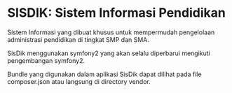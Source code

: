 SISDIK: Sistem Informasi Pendidikan
========================

Sistem Informasi yang dibuat khusus untuk mempermudah pengelolaan
administrasi pendidikan di tingkat SMP dan SMA.

SisDik menggunakan symfony2 yang akan selalu
diperbarui mengikuti pengembangan symfony2.

Bundle yang digunakan dalam aplikasi SisDik dapat dilihat pada
file composer.json atau langsung di directory vendor.

